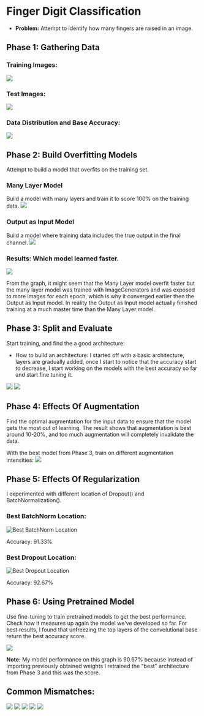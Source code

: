 # Finger Digit Classification

* **Problem:** Attempt to identify how many fingers are raised in an image.

## Phase 1: Gathering Data

### Training Images:
![](./screenshots/sampleTrainImg.png)

### Test Images:
![](./screenshots/sampleTestImg.png)

### Data Distribution and Base Accuracy:
![](./screenshots/distGraph.png)

## Phase 2: Build Overfitting Models
Attempt to build a model that overfits on the training set.

### Many Layer Model
Build a model with many layers and train it to score 100% on the training data.
![](./screenshots/ManyLayered.png)

### Output as Input Model
Build a model where training data includes the true output in the final channel.
![](./screenshots/OutAsIn.png)

### Results: Which model learned faster.
![](./screenshots/overfitGraph.png)

From the graph, it might seem that the Many Layer model overfit faster but the many layer model was trained with ImageGenerators and was exposed to more images for each epoch, which is why it converged earlier then the Output as Input model. In reality the Output as Input model actually finished training at a much master time than the Many Layer model.

## Phase 3: Split and Evaluate
Start training, and find the a good architecture:
* How to build an architecture: I started off with a basic architecture, layers are gradually added, once I start to notice that the accuracy start to decrease, I start working on the models with the best accuracy so far and start fine tuning it.

![](./screenshots/bestModel.png)
![](./screenshots/bestModelLCurve.png)

## Phase 4: Effects Of Augmentation
Find the optimal augmentation for the input data to ensure that the model gets the most out of learning. The result shows that augmentation is best around 10-20%, and too much augmentation will completely invalidate the data.

With the best model from Phase 3, train on different augmentation intensities:
![](./screenshots/bestAugGraph.png)

## Phase 5: Effects Of Regularization
I experimented with different location of Dropout() and BatchNormalization(). 
### Best BatchNorm Location:
![Best BatchNorm Location](./screenshots/bestBatchNorm.png)

Accuracy: 91.33%

### Best Dropout Location:
![Best Dropout Location](./screenshots/bestDropout.png)

Accuracy: 92.67%

## Phase 6: Using Pretrained Model
Use fine-tuning to train pretrained models to get the best performance. Check how it measures up again the model we've developed so far. For best results, I found that unfreezing the top layers of the convolutional base return the best accuracy score.

![](./screenshots/allModelPerf.png)

**Note:** My model performance on this graph is 90.67% because instead of importing previously obtained weights I retrained the "best" architecture from Phase 3 and this was the score.

## Common Mismatches:
![](./screenshots/mismatched1.png)
![](./screenshots/mismatched2.png)
![](./screenshots/mismatched3.png)
![](./screenshots/mismatched4.png)
![](./screenshots/mismatched5.png)
